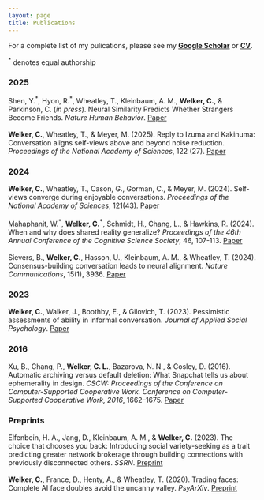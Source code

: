 ```yaml
---
layout: page
title: Publications
---
```

For a complete list of my pulications, please see my [**Google Scholar**](https://scholar.google.com/citations?user=x1w1iZ4AAAAJ&hl=en) or [**CV**](https://chris-welker.github.io/public/Welker.Chris_WebCV_07.17.2025.pdf).

<sup>*</sup> denotes equal authorship
<h3>2025</h3>
<p class="message">
  Shen, Y.<sup>*</sup>, Hyon, R.<sup>*</sup>, Wheatley, T., Kleinbaum, A. M., <strong>Welker, C.</strong>, & Parkinson, C. (<em>in press</em>). Neural Similarity Predicts Whether Strangers Become Friends. <em>Nature Human Behavior</em>.
   <a href="https://www.nature.com/articles/s41562-025-02266-7" class="button">Paper</a>
  <br />
  <br />
  <strong>Welker, C.</strong>, Wheatley, T., & Meyer, M. (2025). Reply to Izuma and Kakinuma: Conversation aligns self-views above and beyond noise reduction. <em>Proceedings of the National Academy of Sciences</em>, 122 (27).
  <a href="https://www.pnas.org/doi/10.1073/pnas.2508437122" class="button">Paper</a>
</p>
<h3>2024</h3>
<p class="message">
  <strong>Welker, C.</strong>, Wheatley, T., Cason, G., Gorman, C., & Meyer, M. (2024). Self-views converge during enjoyable conversations. <em>Proceedings of the National Academy of Sciences</em>, 121(43).
  <a href="https://www.pnas.org/doi/10.1073/pnas.2321652121" class="button">Paper</a>
  <br />
  <br />
  Mahaphanit, W.<sup>*</sup>, <strong>Welker, C.<sup>*</sup></strong>, Schmidt, H., Chang, L., & Hawkins, R. (2024). When and why does shared reality generalize? <em>Proceedings of the 46th Annual Conference of the Cognitive Science Society</em>, 46, 107-113. 
  <a href="https://escholarship.org/content/qt6t6195s5/qt6t6195s5_noSplash_1435956cea1a66396035d3cb234b917a.pdf" class="button">Paper</a>
  <br />
  <br />
  Sievers, B., <strong>Welker, C.</strong>, Hasson, U., Kleinbaum, A. M., & Wheatley, T. (2024). Consensus-building conversation leads to neural alignment. <em>Nature Communications</em>, 15(1), 3936.
   <a href="https://www.nature.com/articles/s41467-023-43253-8" class="button">Paper</a>
</p>
<h3>2023</h3>
<p class="message">
  <strong>Welker, C.</strong>, Walker, J., Boothby, E., & Gilovich, T. (2023). Pessimistic assessments of ability in informal conversation. <em>Journal of Applied Social Psychology</em>. 
  <a href="https://onlinelibrary.wiley.com/share/author/JGN5CQYHE5RKHWVTRKFQ?target=10.1111/jasp.12957" class="button">Paper</a>
</p>
<h3>2016</h3>
<p class="message">
  Xu, B., Chang, P., <strong>Welker, C. L.</strong>, Bazarova, N. N., & Cosley, D. (2016). Automatic archiving versus default deletion: What Snapchat tells us about ephemerality in design. <em>CSCW: Proceedings of the Conference on Computer-Supported Cooperative Work. Conference on Computer-Supported Cooperative Work, 2016</em>, 1662–1675.
  <a href="https://dl.acm.org/doi/pdf/10.1145/2818048.2819948" class="button">Paper</a>
</p>
<h3>Preprints</h3>
<p class="message">
  Elfenbein, H. A., Jang, D., Kleinbaum, A. M., & <strong>Welker, C.</strong> (2023). The choice that chooses you back: Introducing social variety-seeking as a trait predicting greater network brokerage through building connections with previously disconnected others. <em>SSRN</em>.
  <a href="https://papers.ssrn.com/abstract=4575592" class="button">Preprint</a>
  <br />
  <br />
  <strong>Welker, C.</strong>, France, D., Henty, A., & Wheatley, T. (2020). Trading faces: Complete AI face doubles avoid the uncanny valley. <em>PsyArXiv</em>.
   <a href="https://osf.io/preprints/psyarxiv/pykjr" class="button">Preprint</a>
</p>
